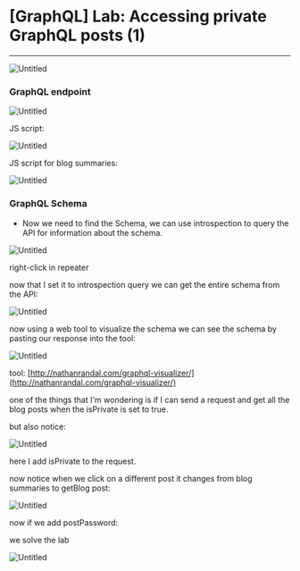 # [GraphQL] Lab: Accessing private GraphQL posts (1)

---

![Untitled](%5BGraphQL%5D%20Lab%20Accessing%20private%20GraphQL%20posts%20(1)%20a7b6f671920f435284a03c92e260eb9c/Untitled.png)

### GraphQL endpoint

![Untitled](%5BGraphQL%5D%20Lab%20Accessing%20private%20GraphQL%20posts%20(1)%20a7b6f671920f435284a03c92e260eb9c/Untitled%201.png)

JS script: 

![Untitled](%5BGraphQL%5D%20Lab%20Accessing%20private%20GraphQL%20posts%20(1)%20a7b6f671920f435284a03c92e260eb9c/Untitled%202.png)

JS script for blog summaries: 

![Untitled](%5BGraphQL%5D%20Lab%20Accessing%20private%20GraphQL%20posts%20(1)%20a7b6f671920f435284a03c92e260eb9c/Untitled%203.png)

### GraphQL Schema

- Now we need to find the Schema, we can use introspection to query the API for information about the schema.

![Untitled](%5BGraphQL%5D%20Lab%20Accessing%20private%20GraphQL%20posts%20(1)%20a7b6f671920f435284a03c92e260eb9c/Untitled%204.png)

right-click in repeater 

now that I set it to introspection query we can get the entire schema from the API: 

![Untitled](%5BGraphQL%5D%20Lab%20Accessing%20private%20GraphQL%20posts%20(1)%20a7b6f671920f435284a03c92e260eb9c/Untitled%205.png)

now using a web tool to visualize the schema we can see the schema by pasting our response into the tool: 

![Untitled](%5BGraphQL%5D%20Lab%20Accessing%20private%20GraphQL%20posts%20(1)%20a7b6f671920f435284a03c92e260eb9c/Untitled%206.png)

tool: [http://nathanrandal.com/graphql-visualizer/](http://nathanrandal.com/graphql-visualizer/)

one of the things that I'm wondering is if I can send a request and get all the blog posts when the isPrivate is set to true. 

but also notice: 

![Untitled](%5BGraphQL%5D%20Lab%20Accessing%20private%20GraphQL%20posts%20(1)%20a7b6f671920f435284a03c92e260eb9c/Untitled%207.png)

here I add isPrivate to the request. 

now notice when we click on a different post it changes from blog summaries to getBlog post: 

![Untitled](%5BGraphQL%5D%20Lab%20Accessing%20private%20GraphQL%20posts%20(1)%20a7b6f671920f435284a03c92e260eb9c/Untitled%208.png)

now if we add postPassword: 

we solve the lab

![Untitled](%5BGraphQL%5D%20Lab%20Accessing%20private%20GraphQL%20posts%20(1)%20a7b6f671920f435284a03c92e260eb9c/Untitled%209.png)